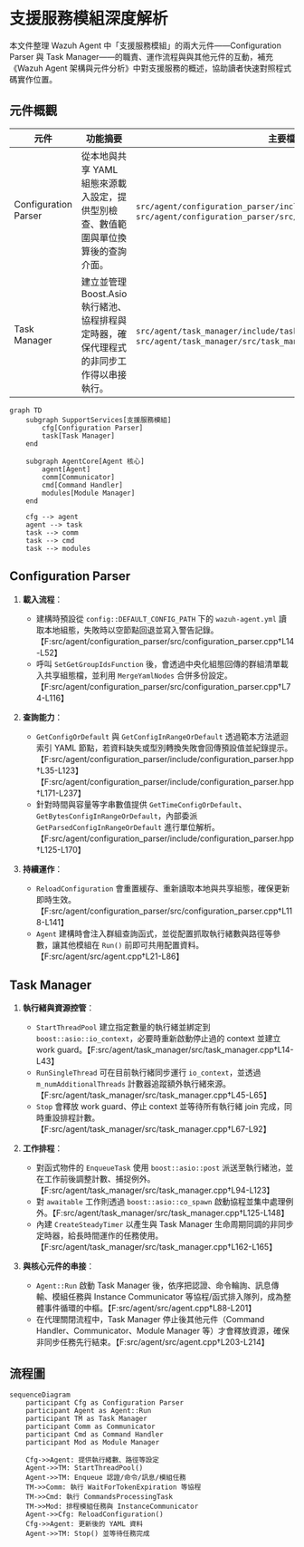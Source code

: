 # 支援服務模組深度解析

本文件整理 Wazuh Agent 中「支援服務模組」的兩大元件——Configuration Parser 與 Task Manager——的職責、運作流程與與其他元件的互動，補充《Wazuh Agent 架構與元件分析》中對支援服務的概述，協助讀者快速對照程式碼實作位置。

## 元件概觀

| 元件 | 功能摘要 | 主要檔案 |
| --- | --- | --- |
| Configuration Parser | 從本地與共享 YAML 組態來源載入設定，提供型別檢查、數值範圍與單位換算後的查詢介面。 | `src/agent/configuration_parser/include/configuration_parser.hpp`、`src/agent/configuration_parser/src/configuration_parser.cpp` |
| Task Manager | 建立並管理 Boost.Asio 執行緒池、協程排程與定時器，確保代理程式的非同步工作得以串接執行。 | `src/agent/task_manager/include/task_manager.hpp`、`src/agent/task_manager/src/task_manager.cpp` |

```mermaid
graph TD
    subgraph SupportServices[支援服務模組]
        cfg[Configuration Parser]
        task[Task Manager]
    end

    subgraph AgentCore[Agent 核心]
        agent[Agent]
        comm[Communicator]
        cmd[Command Handler]
        modules[Module Manager]
    end

    cfg --> agent
    agent --> task
    task --> comm
    task --> cmd
    task --> modules
```

## Configuration Parser

1. **載入流程**：
   - 建構時預設從 `config::DEFAULT_CONFIG_PATH` 下的 `wazuh-agent.yml` 讀取本地組態，失敗時以空節點回退並寫入警告記錄。【F:src/agent/configuration_parser/src/configuration_parser.cpp†L14-L52】
   - 呼叫 `SetGetGroupIdsFunction` 後，會透過中央化組態回傳的群組清單載入共享組態檔，並利用 `MergeYamlNodes` 合併多份設定。【F:src/agent/configuration_parser/src/configuration_parser.cpp†L74-L116】

2. **查詢能力**：
   - `GetConfigOrDefault` 與 `GetConfigInRangeOrDefault` 透過範本方法遞迴索引 YAML 節點，若資料缺失或型別轉換失敗會回傳預設值並紀錄提示。【F:src/agent/configuration_parser/include/configuration_parser.hpp†L35-L123】【F:src/agent/configuration_parser/include/configuration_parser.hpp†L171-L237】
   - 針對時間與容量等字串數值提供 `GetTimeConfigOrDefault`、`GetBytesConfigInRangeOrDefault`，內部委派 `GetParsedConfigInRangeOrDefault` 進行單位解析。【F:src/agent/configuration_parser/include/configuration_parser.hpp†L125-L170】

3. **持續運作**：
   - `ReloadConfiguration` 會重置緩存、重新讀取本地與共享組態，確保更新即時生效。【F:src/agent/configuration_parser/src/configuration_parser.cpp†L118-L141】
   - `Agent` 建構時會注入群組查詢函式，並從配置抓取執行緒數與路徑等參數，讓其他模組在 `Run()` 前即可共用配置資料。【F:src/agent/src/agent.cpp†L21-L86】

## Task Manager

1. **執行緒與資源控管**：
   - `StartThreadPool` 建立指定數量的執行緒並綁定到 `boost::asio::io_context`，必要時重新啟動停止過的 context 並建立 work guard。【F:src/agent/task_manager/src/task_manager.cpp†L14-L43】
   - `RunSingleThread` 可在目前執行緒同步運行 `io_context`，並透過 `m_numAdditionalThreads` 計數器追蹤額外執行緒來源。【F:src/agent/task_manager/src/task_manager.cpp†L45-L65】
   - `Stop` 會釋放 work guard、停止 context 並等待所有執行緒 join 完成，同時重設排程計數。【F:src/agent/task_manager/src/task_manager.cpp†L67-L92】

2. **工作排程**：
   - 對函式物件的 `EnqueueTask` 使用 `boost::asio::post` 派送至執行緒池，並在工作前後調整計數、捕捉例外。【F:src/agent/task_manager/src/task_manager.cpp†L94-L123】
   - 對 `awaitable` 工作則透過 `boost::asio::co_spawn` 啟動協程並集中處理例外。【F:src/agent/task_manager/src/task_manager.cpp†L125-L148】
   - 內建 `CreateSteadyTimer` 以產生與 Task Manager 生命周期同調的非同步定時器，給長時間運作的任務使用。【F:src/agent/task_manager/src/task_manager.cpp†L162-L165】

3. **與核心元件的串接**：
   - `Agent::Run` 啟動 Task Manager 後，依序把認證、命令輪詢、訊息傳輸、模組任務與 Instance Communicator 等協程/函式排入隊列，成為整體事件循環的中樞。【F:src/agent/src/agent.cpp†L88-L201】
   - 在代理關閉流程中，Task Manager 停止後其他元件（Command Handler、Communicator、Module Manager 等）才會釋放資源，確保非同步任務先行結束。【F:src/agent/src/agent.cpp†L203-L214】

## 流程圖

```mermaid
sequenceDiagram
    participant Cfg as Configuration Parser
    participant Agent as Agent::Run
    participant TM as Task Manager
    participant Comm as Communicator
    participant Cmd as Command Handler
    participant Mod as Module Manager

    Cfg->>Agent: 提供執行緒數、路徑等設定
    Agent->>TM: StartThreadPool()
    Agent->>TM: Enqueue 認證/命令/訊息/模組任務
    TM->>Comm: 執行 WaitForTokenExpiration 等協程
    TM->>Cmd: 執行 CommandsProcessingTask
    TM->>Mod: 排程模組任務與 InstanceCommunicator
    Agent->>Cfg: ReloadConfiguration()
    Cfg->>Agent: 更新後的 YAML 資料
    Agent->>TM: Stop() 並等待任務完成
```
